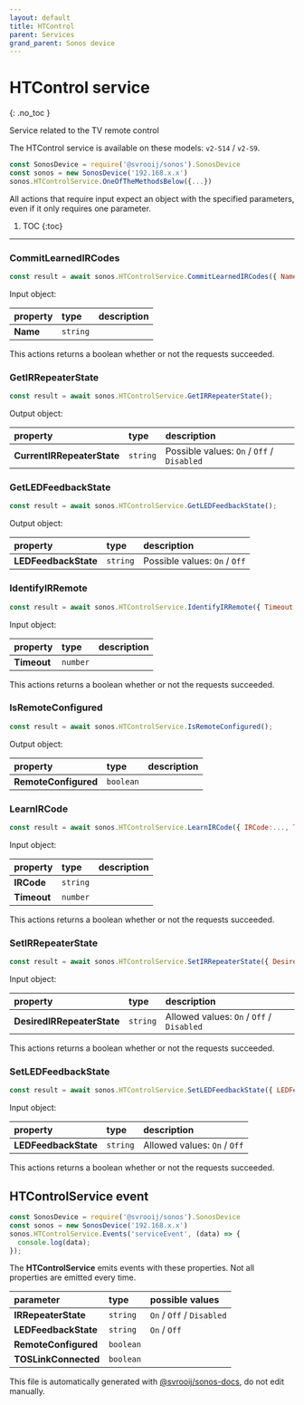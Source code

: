 ```yaml
---
layout: default
title: HTControl
parent: Services
grand_parent: Sonos device
---
```

# HTControl service
{: .no_toc }

Service related to the TV remote control

The HTControl service is available on these models: `v2-S14` / `v2-S9`.

```js
const SonosDevice = require('@svrooij/sonos').SonosDevice
const sonos = new SonosDevice('192.168.x.x')
sonos.HTControlService.OneOfTheMethodsBelow({...})
```

All actions that require input expect an object with the specified parameters, even if it only requires one parameter.

1. TOC
{:toc}

---

### CommitLearnedIRCodes

```js
const result = await sonos.HTControlService.CommitLearnedIRCodes({ Name:... });
```

Input object:

| property | type | description |
|:----------|:-----|:------------|
| **Name** | `string` |  |

This actions returns a boolean whether or not the requests succeeded.

### GetIRRepeaterState

```js
const result = await sonos.HTControlService.GetIRRepeaterState();
```

Output object:

| property | type | description |
|:----------|:-----|:------------|
| **CurrentIRRepeaterState** | `string` |  Possible values: `On` / `Off` / `Disabled` |

### GetLEDFeedbackState

```js
const result = await sonos.HTControlService.GetLEDFeedbackState();
```

Output object:

| property | type | description |
|:----------|:-----|:------------|
| **LEDFeedbackState** | `string` |  Possible values: `On` / `Off` |

### IdentifyIRRemote

```js
const result = await sonos.HTControlService.IdentifyIRRemote({ Timeout:... });
```

Input object:

| property | type | description |
|:----------|:-----|:------------|
| **Timeout** | `number` |  |

This actions returns a boolean whether or not the requests succeeded.

### IsRemoteConfigured

```js
const result = await sonos.HTControlService.IsRemoteConfigured();
```

Output object:

| property | type | description |
|:----------|:-----|:------------|
| **RemoteConfigured** | `boolean` |  |

### LearnIRCode

```js
const result = await sonos.HTControlService.LearnIRCode({ IRCode:..., Timeout:... });
```

Input object:

| property | type | description |
|:----------|:-----|:------------|
| **IRCode** | `string` |  |
| **Timeout** | `number` |  |

This actions returns a boolean whether or not the requests succeeded.

### SetIRRepeaterState

```js
const result = await sonos.HTControlService.SetIRRepeaterState({ DesiredIRRepeaterState:... });
```

Input object:

| property | type | description |
|:----------|:-----|:------------|
| **DesiredIRRepeaterState** | `string` |  Allowed values: `On` / `Off` / `Disabled` |

This actions returns a boolean whether or not the requests succeeded.

### SetLEDFeedbackState

```js
const result = await sonos.HTControlService.SetLEDFeedbackState({ LEDFeedbackState:... });
```

Input object:

| property | type | description |
|:----------|:-----|:------------|
| **LEDFeedbackState** | `string` |  Allowed values: `On` / `Off` |

This actions returns a boolean whether or not the requests succeeded.

## HTControlService event

```js
const SonosDevice = require('@svrooij/sonos').SonosDevice
const sonos = new SonosDevice('192.168.x.x')
sonos.HTControlService.Events('serviceEvent', (data) => {
  console.log(data);
});
```

The **HTControlService** emits events with these properties. Not all properties are emitted every time.

| parameter | type | possible values |
|:----------|:-----|:----------------|
| **IRRepeaterState** | `string` | `On` / `Off` / `Disabled` | 
| **LEDFeedbackState** | `string` | `On` / `Off` | 
| **RemoteConfigured** | `boolean` |  | 
| **TOSLinkConnected** | `boolean` |  | 

This file is automatically generated with [@svrooij/sonos-docs](https://github.com/svrooij/sonos-api-docs/tree/main/generator/sonos-docs), do not edit manually.
